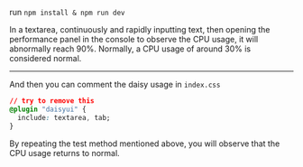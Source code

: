run
`npm install & npm run dev`

In a textarea, continuously and rapidly inputting text, then opening the performance panel in the console to observe the CPU usage, it will abnormally reach 90%. Normally, a CPU usage of around 30% is considered normal.


------------


And then you can comment the daisy usage in `index.css`

```css
// try to remove this
@plugin "daisyui" {
  include: textarea, tab;
}
```

By repeating the test method mentioned above, you will observe that the CPU usage returns to normal.